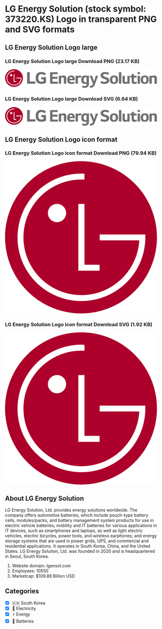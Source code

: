 # LG Energy Solution (stock symbol: 373220.KS) Logo in transparent PNG and SVG formats

## LG Energy Solution Logo large

### LG Energy Solution Logo large Download PNG (23.17 KB)

![LG Energy Solution Logo large Download PNG (23.17 KB)](/img/orig/373220.KS_BIG-5e44a252.png)

### LG Energy Solution Logo large Download SVG (6.64 KB)

![LG Energy Solution Logo large Download SVG (6.64 KB)](/img/orig/373220.KS_BIG-2614fe6a.svg)

## LG Energy Solution Logo icon format

### LG Energy Solution Logo icon format Download PNG (79.94 KB)

![LG Energy Solution Logo icon format Download PNG (79.94 KB)](/img/orig/373220.KS-93d78350.png)

### LG Energy Solution Logo icon format Download SVG (1.92 KB)

![LG Energy Solution Logo icon format Download SVG (1.92 KB)](/img/orig/373220.KS-e72f67b6.svg)

## About LG Energy Solution

LG Energy Solution, Ltd. provides energy solutions worldwide. The company offers automotive batteries, which include pouch-type battery cells, modules/packs, and battery management system products for use in electric vehicle batteries; mobility and IT batteries for various applications in IT devices, such as smartphones and laptops, as well as light electric vehicles, electric bicycles, power tools, and wireless earphones; and energy storage systems that are used in power grids, UPS, and commercial and residential applications. It operates in South Korea, China, and the United States. LG Energy Solution, Ltd. was founded in 2020 and is headquartered in Seoul, South Korea.

1. Website domain: lgensol.com
2. Employees: 10550
3. Marketcap: $109.88 Billion USD


## Categories
- [x] 🇰🇷 South Korea
- [x] 🔋 Electricity
- [x] ⚡ Energy
- [x] 🔋 Batteries
